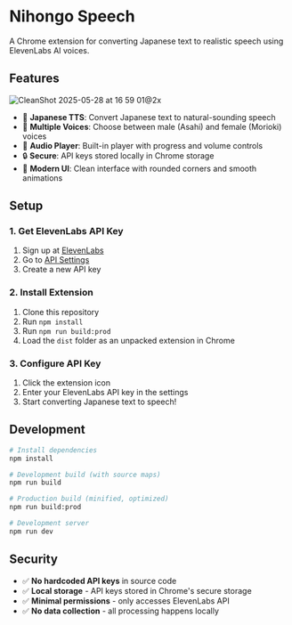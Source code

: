 # Nihongo Speech

A Chrome extension for converting Japanese text to realistic speech using ElevenLabs AI voices.

## Features
![CleanShot 2025-05-28 at 16 59 01@2x](https://github.com/user-attachments/assets/52f7dc5a-5f9e-4549-8c02-3bf2c7a7fce1)



- 🎌 **Japanese TTS**: Convert Japanese text to natural-sounding speech
- 👥 **Multiple Voices**: Choose between male (Asahi) and female (Morioki) voices
- 🎵 **Audio Player**: Built-in player with progress and volume controls
- 🔒 **Secure**: API keys stored locally in Chrome storage
- 🎨 **Modern UI**: Clean interface with rounded corners and smooth animations

## Setup

### 1. Get ElevenLabs API Key

1. Sign up at [ElevenLabs](https://elevenlabs.io/)
2. Go to [API Settings](https://elevenlabs.io/app/settings/api-keys)
3. Create a new API key

### 2. Install Extension

1. Clone this repository
2. Run `npm install`
3. Run `npm run build:prod`
4. Load the `dist` folder as an unpacked extension in Chrome

### 3. Configure API Key

1. Click the extension icon
2. Enter your ElevenLabs API key in the settings
3. Start converting Japanese text to speech!

## Development

```bash
# Install dependencies
npm install

# Development build (with source maps)
npm run build

# Production build (minified, optimized)
npm run build:prod

# Development server
npm run dev
```

## Security

- ✅ **No hardcoded API keys** in source code
- ✅ **Local storage** - API keys stored in Chrome's secure storage
- ✅ **Minimal permissions** - only accesses ElevenLabs API
- ✅ **No data collection** - all processing happens locally

